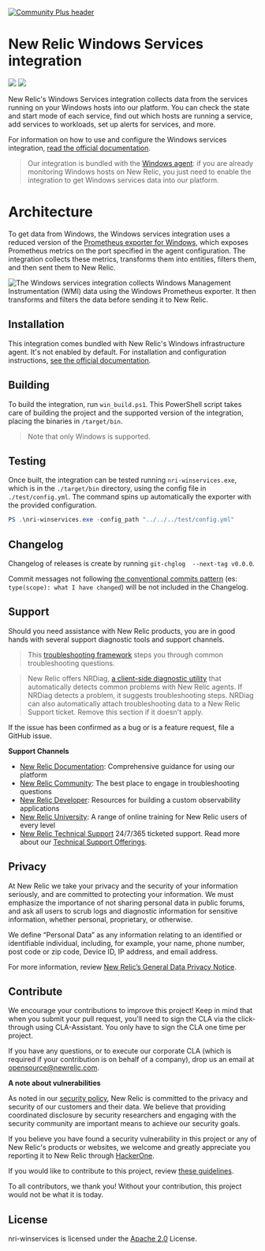 [![Community Plus header](https://github.com/newrelic/opensource-website/raw/main/src/images/categories/Community_Plus.png)](https://opensource.newrelic.com/oss-category/#community-plus)

# New Relic Windows Services integration
![](https://github.com/newrelic/nri-winservices/workflows/PullRequestAndMergeMaster/badge.svg)
![](https://github.com/newrelic/nri-winservices/workflows/Release/badge.svg)

New Relic's Windows Services integration collects data from the services running on your Windows hosts into our platform. You can check the state and start mode of each service, find out which hosts are running a service, add services to workloads, set up alerts for services, and more.
 
For information on how to use and configure the Windows services integration, [read the official documentation](https://docs.newrelic.com/docs/integrations/host-integrations/host-integrations-list/windows-services-integration). 
 
> Our integration is bundled with the [Windows agent](/docs/infrastructure/install-configure-manage-infrastructure/windows-installation/install-infrastructure-windows-server-using-msi-installer): if you are already monitoring Windows hosts on New Relic, you just need to enable the integration to get Windows services data into our platform.

# Architecture

To get data from Windows, the Windows services integration uses a reduced version of the [Prometheus exporter for 
Windows](https://github.com/prometheus-community/windows_exporter), which exposes Prometheus metrics on the port specified in the agent configuration. The integration collects these metrics, transforms them into entities, filters them, and then sent them to New Relic. 

![The Windows services integration collects Windows Management Instrumentation  (WMI) data using the Windows Prometheus exporter. It then transforms and filters the data before sending it to New Relic.](https://docs.newrelic.com/sites/default/files/thumbnails/image/WindowsServicesOHI.png)

## Installation

This integration comes bundled with New Relic's Windows infrastructure agent. It's not enabled by default. For installation and configuration instructions, [see the official documentation](https://docs.newrelic.com/docs/integrations/host-integrations/host-integrations-list/windows-services-integration#install).

## Building

To build the integration, run `win_build.ps1`. This PowerShell script takes care of building the project and the supported version of the integration, placing the binaries in `/target/bin`.

> Note that only Windows is supported.

## Testing

Once built, the integration can be tested running `nri-winservices.exe`, which is in the `./target/bin` directory, using the config file in `./test/config.yml`. The command spins up automatically the exporter with the provided configuration. 

```powershell
PS .\nri-winservices.exe -config_path "../../../test/config.yml"
```

## Changelog

Changelog of releases is create by running `git-chglog  --next-tag v0.0.0`. 

Commit messages not following [the conventional commits pattern](https://www.conventionalcommits.org/en/v1.0.0/)  (es: `type(scope): what I have changed`) will be not included in the Changelog.

## Support

Should you need assistance with New Relic products, you are in good hands with several support diagnostic tools and support channels.

>This [troubleshooting framework](https://discuss.newrelic.com/t/troubleshooting-frameworks/108787) steps you through common troubleshooting questions.

>New Relic offers NRDiag, [a client-side diagnostic utility](https://docs.newrelic.com/docs/using-new-relic/cross-product-functions/troubleshooting/new-relic-diagnostics) that automatically detects common problems with New Relic agents. If NRDiag detects a problem, it suggests troubleshooting steps. NRDiag can also automatically attach troubleshooting data to a New Relic Support ticket. Remove this section if it doesn't apply.

If the issue has been confirmed as a bug or is a feature request, file a GitHub issue.

**Support Channels**

* [New Relic Documentation](https://docs.newrelic.com): Comprehensive guidance for using our platform
* [New Relic Community](https://discuss.newrelic.com): The best place to engage in troubleshooting questions
* [New Relic Developer](https://developer.newrelic.com/): Resources for building a custom observability applications
* [New Relic University](https://learn.newrelic.com/): A range of online training for New Relic users of every level
* [New Relic Technical Support](https://support.newrelic.com/) 24/7/365 ticketed support. Read more about our [Technical Support Offerings](https://docs.newrelic.com/docs/licenses/license-information/general-usage-licenses/support-plan).

## Privacy

At New Relic we take your privacy and the security of your information seriously, and are committed to protecting your information. We must emphasize the importance of not sharing personal data in public forums, and ask all users to scrub logs and diagnostic information for sensitive information, whether personal, proprietary, or otherwise.

We define “Personal Data” as any information relating to an identified or identifiable individual, including, for example, your name, phone number, post code or zip code, Device ID, IP address, and email address.

For more information, review [New Relic’s General Data Privacy Notice](https://newrelic.com/termsandconditions/privacy).

## Contribute

We encourage your contributions to improve this project! Keep in mind that when you submit your pull request, you'll need to sign the CLA via the click-through using CLA-Assistant. You only have to sign the CLA one time per project.

If you have any questions, or to execute our corporate CLA (which is required if your contribution is on behalf of a company), drop us an email at opensource@newrelic.com.

**A note about vulnerabilities**

As noted in our [security policy](../../security/policy), New Relic is committed to the privacy and security of our customers and their data. We believe that providing coordinated disclosure by security researchers and engaging with the security community are important means to achieve our security goals.

If you believe you have found a security vulnerability in this project or any of New Relic's products or websites, we welcome and greatly appreciate you reporting it to New Relic through [HackerOne](https://hackerone.com/newrelic).

If you would like to contribute to this project, review [these guidelines](./CONTRIBUTING.md).

To all contributors, we thank you!  Without your contribution, this project would not be what it is today.

## License

nri-winservices is licensed under the [Apache 2.0](http://apache.org/licenses/LICENSE-2.0.txt) License.
